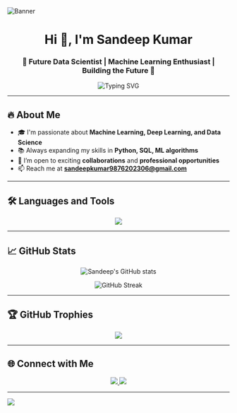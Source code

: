 <!-- Banner -->
<img src="https://i.imgur.com/J6efrLP.png" alt="Banner" />

<h1 align="center">Hi 👋, I'm Sandeep Kumar</h1>
<h3 align="center">🚀 Future Data Scientist | Machine Learning Enthusiast | Building the Future 🚀</h3>

<p align="center">
  <img src="https://readme-typing-svg.demolab.com/?lines=Passionate%20about%20Data%20Science%20and%20AI;Always%20Learning%20and%20Building%20New%20Things;Let's%20Connect%20%F0%9F%9A%80;&center=true&width=500&height=50" alt="Typing SVG">
</p>

---

## 🔥 About Me
- 🎓 I'm passionate about **Machine Learning, Deep Learning, and Data Science**  
- 📚 Always expanding my skills in **Python, SQL, ML algorithms**  
- 🤝 I’m open to exciting **collaborations** and **professional opportunities**  
- 📫 Reach me at **sandeepkumar9876202306@gmail.com**

---

## 🛠️ Languages and Tools
<p align="center">
  <img src="https://skillicons.dev/icons?i=python,tensorflow,pandas,numpy,scikit-learn,mysql,git" />
</p>

---

## 📈 GitHub Stats
<p align="center">
  <img src="https://github-readme-stats.vercel.app/api?username=SSandeepk2001&show_icons=true&theme=tokyonight" alt="Sandeep's GitHub stats" />
</p>

<p align="center">
  <img src="https://github-readme-streak-stats.herokuapp.com/?user=SSandeepk2001&theme=tokyonight" alt="GitHub Streak" />
</p>

---

## 🏆 GitHub Trophies
<p align="center">
  <img src="https://github-profile-trophy.vercel.app/?username=SSandeepk2001&theme=radical&row=2&column=3" />
</p>

---

## 🌐 Connect with Me
<p align="center">
  <a href="https://www.linkedin.com/in/sandeep-kumar2001/" target="_blank">
    <img src="https://img.shields.io/badge/LinkedIn-blue?style=for-the-badge&logo=linkedin&logoColor=white">
  </a>
  <a href="mailto:sandeepkumar9876202306@gmail.com" target="_blank">
    <img src="https://img.shields.io/badge/Gmail-D14836?style=for-the-badge&logo=gmail&logoColor=white">
  </a>
</p>

---

<!-- Footer -->
<img src="https://capsule-render.vercel.app/api?type=waving&color=00C9FF&height=200&section=footer"/>
